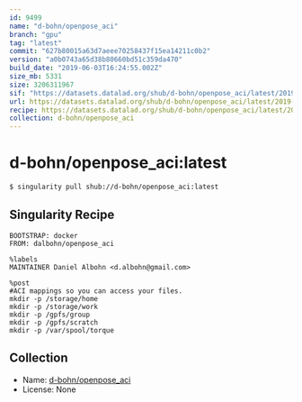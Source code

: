```yaml
---
id: 9499
name: "d-bohn/openpose_aci"
branch: "gpu"
tag: "latest"
commit: "627b80015a63d7aeee70258437f15ea14211c0b2"
version: "a0b0743a65d38b80660bd51c359da470"
build_date: "2019-06-03T16:24:55.002Z"
size_mb: 5331
size: 3206311967
sif: "https://datasets.datalad.org/shub/d-bohn/openpose_aci/latest/2019-06-03-627b8001-a0b0743a/a0b0743a65d38b80660bd51c359da470.simg"
url: https://datasets.datalad.org/shub/d-bohn/openpose_aci/latest/2019-06-03-627b8001-a0b0743a/
recipe: https://datasets.datalad.org/shub/d-bohn/openpose_aci/latest/2019-06-03-627b8001-a0b0743a/Singularity
collection: d-bohn/openpose_aci
---
```


# d-bohn/openpose_aci:latest

```bash
$ singularity pull shub://d-bohn/openpose_aci:latest
```

## Singularity Recipe

```singularity
BOOTSTRAP: docker
FROM: dalbohn/openpose_aci

%labels
MAINTAINER Daniel Albohn <d.albohn@gmail.com>

%post
#ACI mappings so you can access your files.
mkdir -p /storage/home
mkdir -p /storage/work
mkdir -p /gpfs/group
mkdir -p /gpfs/scratch
mkdir -p /var/spool/torque
```

## Collection

 - Name: [d-bohn/openpose_aci](https://github.com/d-bohn/openpose_aci)
 - License: None

